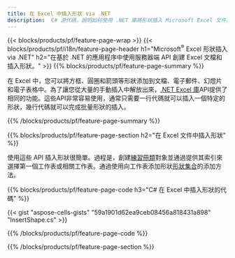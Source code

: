 ```yaml
---
title: 在 Excel 中插入形狀 via .NET
description:  C# 源代碼，說明如何使用 .NET 庫將形狀插入 Microsoft Excel 文件。
---
```

{{< blocks/products/pf/feature-page-wrap >}}
{{< blocks/products/pf/i18n/feature-page-header h1="Microsoft<sup>&reg;</sup> Excel 形狀插入 via .NET" h2="在基於 .NET 的應用程序中使用服務器端 API 創建 Excel 文檔和插入形狀。" >}}
{{% blocks/products/pf/feature-page-summary %}}

在 Excel 中，您可以將方框、圓圈和箭頭等形狀添加到文檔、電子郵件、幻燈片和電子表格中。為了讓您從大量的手動插入中解放出來，[.NET Excel 庫](https://releases.aspose.com/cells/net/)API提供了相同的功能。這些API非常容易使用，通常只需要一行代碼就可以插入一個特定的形狀，幾行代碼就可以完成批量形狀的插入。

{{% /blocks/products/pf/feature-page-summary %}}

{{% blocks/products/pf/feature-page-section h2="在 Excel 文件中插入形狀" %}}

使用這些 API 插入形狀很簡單。過程是，創建[練習冊類](https://reference.aspose.com/cells/net/aspose.cells/workbook)對象並通過提供其索引來選擇第一個工作表或相關工作表。通過使用向工作表添加形狀[形狀集合](https://reference.aspose.com/cells/net/aspose.cells.drawing/shapecollection)的添加方法。

{{% blocks/products/pf/feature-page-code h3="C# 在 Excel 中插入形狀的代碼" %}}

{{< gist "aspose-cells-gists" "59a1901d62ea9ceb08456a818431a898" "InsertShape.cs" >}}

{{% /blocks/products/pf/feature-page-code %}}

{{% /blocks/products/pf/feature-page-section %}}
